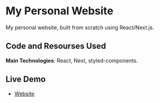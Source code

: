 # My Personal Website
My personal website, built from scratch using React/Next.js.   

## Code and Resourses Used
**Main Technologies**: React, Next, styled-components.

## Live Demo
- [Website](https://www.francosbenitez.com/)
